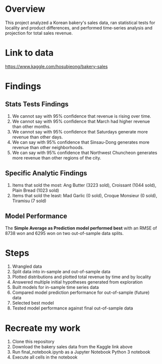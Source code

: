 # Overview
This project analyzed a Korean bakery's sales data, ran statistical tests for locality and product differences, and performed time-series analysis and projection for total sales revenue.

# Link to data
https://www.kaggle.com/hosubjeong/bakery-sales

# Findings
## Stats Tests Findings
1. We cannot say with 95% confidence that revenue is rising over time.
2. We cannot say with 95% confidence that March had higher revenue than other months.
3. We cannot say with 95% confidence that Saturdays generate more revenue than other days.
4. We can say with 95% confidence that Sinsau-Dong generates more revenue than other neighborhoods.
5. We can say with 95% confidence that Northwest Chuncheon generates more revenue than other regions of the city.

## Specific Analytic Findings
1. Items that sold the most: Ang Butter (3223 sold), Croissant (1044 sold), Plain Bread (1023 sold)
2. Items that sold the least: Mad Garlic (0 sold), Croque Monsieur (0 sold), Tiramisu (7 sold)

## Model Performance
The **Simple Average as Prediction model performed best** with an RMSE of 8738 won and 6295 won on two out-of-sample data splits.

# Steps
1. Wrangled data
2. Split data into in-sample and out-of-sample data
2. Plotted distributions and plotted total revenue by time and by locality
4. Answered multiple initial hypotheses generated from exploration
5. Built models for in-sample time series data
6. Compared model prediction performance for out-of-sample (future) data
7. Selected best model
8. Tested model performance against final out-of-sample data

# Recreate my work
1. Clone this repository
2. Download the bakery sales data from the Kaggle link above
3. Run final_notebook.ipynb as a Jupyter Notebook Python 3 notebook
4. Execute all cells in the notebook